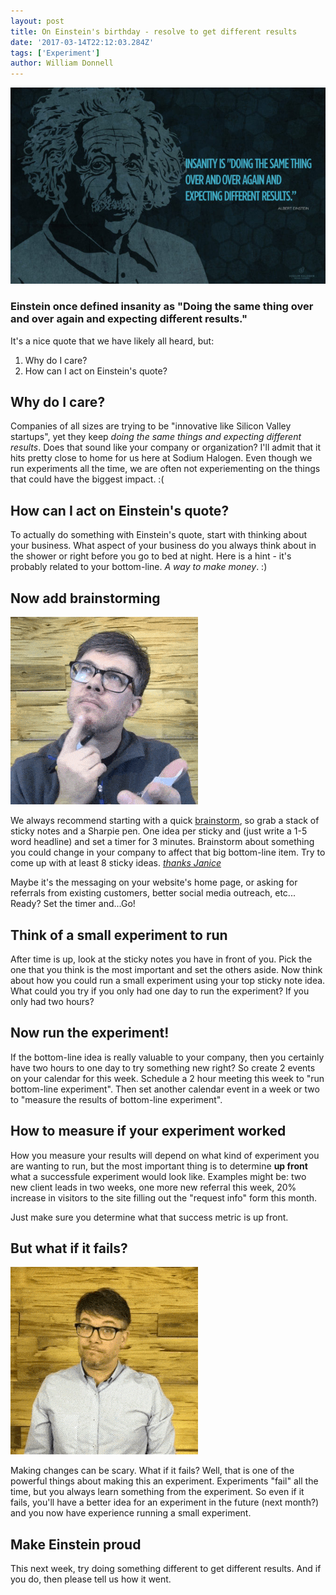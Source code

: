 ```yaml
---
layout: post
title: On Einstein's birthday - resolve to get different results
date: '2017-03-14T22:12:03.284Z'
tags: ['Experiment']
author: William Donnell
---
```


![](Einstein-insanity-quote-672x419.jpg)

### Einstein once defined insanity as "Doing the same thing over and over again and expecting different results."

It's a nice quote that we have likely all heard, but:

1. Why do I care?
2. How can I act on Einstein's quote?

## Why do I care?

Companies of all sizes are trying to be "innovative like Silicon Valley startups", yet they keep _doing the same things and expecting different results_. Does that sound like your company or organization? I'll admit that it hits pretty close to home for us here at Sodium Halogen. Even though we run experiments all the time, we are often not experiementing on the things that could have the biggest impact. :(

## How can I act on Einstein's quote?

To actually do something with Einstein's quote, start with thinking about your business. What aspect of your business do you always think about in the shower or right before you go to bed at night. Here is a hint - it's probably related to your bottom-line. _A way to make money_. :)

## Now add brainstorming

![](2wk-blog.gif)

We always recommend starting with a quick [brainstorm](http://bit.ly/brainstormcheatsheet), so grab a stack of sticky notes and a Sharpie pen. One idea per sticky and (just write a 1-5 word headline) and set a timer for 3 minutes. Brainstorm about something you could change in your company to affect that big bottom-line item. Try to come up with at least 8 sticky ideas. _[thanks Janice](www.twitter.com/clevergirl)_

Maybe it's the messaging on your website's home page, or asking for referrals from existing customers, better social media outreach, etc... Ready? Set the timer and...Go!

## Think of a small experiment to run

After time is up, look at the sticky notes you have in front of you. Pick the one that you think is the most important and set the others aside. Now think about how you could run a small experiment using your top sticky note idea. What could you try if you only had one day to run the experiment? If you only had two hours?

## Now run the experiment!

If the bottom-line idea is really valuable to your company, then you certainly have two hours to one day to try something new right? So create 2 events on your calendar for this week. Schedule a 2 hour meeting this week to "run bottom-line experiment". Then set another calendar event in a week or two to "measure the results of bottom-line experiment".

## How to measure if your experiment worked

How you measure your results will depend on what kind of experiment you are wanting to run, but the most important thing is to determine **up front** what a successfule experiment would look like. Examples might be: two new client leads in two weeks, one more new referral this week, 20% increase in visitors to the site filling out the "request info" form this month.

Just make sure you determine what that success metric is up front.

## But what if it fails?

![](dunno-sm.gif)

Making changes can be scary. What if it fails? Well, that is one of the powerful things about making this an experiment. Experiments "fail" all the time, but you always learn something from the experiment. So even if it fails, you'll have a better idea for an experiment in the future (next month?) and you now have experience running a small experiment.

## Make Einstein proud

This next week, try doing something different to get different results. And if you do, then please tell us how it went.
